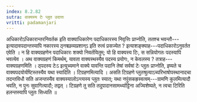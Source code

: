 ```yaml
---
index: 8.2.82
sutra: वाक्यस्य टेः प्लुत उदात्तः
vritti: padamanjari
---
```


 अधिकारोऽधिकारान्तरनिवर्तक इति वाक्याधिकारेण पदाधिकारस्य निवृत्तिः प्राप्नोति, ततश्च भवन्तौ---इत्यादावपदान्तस्यापि नकारस्य ठ्नश्च्छव्यप्रशान्ऽ इति रुत्वं प्रसज्येत ? इत्याशङ्क्याह---पदाधिकारोऽनुवर्तत एवेति । न हि वाक्यग्रहणेन पदाधिकारः शक्यो निवर्तयितुम्; यो हि वाक्यस्य टिः, स सन्नियोगतः पदस्यापि भवत्येव । अथ वाक्यग्रहणं किमर्थम्, यावता वाक्यस्थस्यैव पदस्य प्रयोगः, न केवलस्य ? तत्राह---वाक्यग्रहणमिति । ठ्पदस्य टेःऽ इत्युच्यमाने वाक्ये यावन्ति पदानि तेषां सर्वषां टेः प्लुतः प्राप्नोति, इष्यते च वाक्यपदयोर्यष्टिस्तस्यैव यथा स्यादिति । टिग्रहणमित्यादि । असति टिग्रहणे प्लुतश्रुत्याऽच्परिभाषोपस्थानादचा तदन्तविधौ सति अजन्तस्यैव वाक्यस्यालोऽन्त्यस्य प्लुतः स्यात्; यथा नपुंसकह्रस्वत्वम्---ग्रामणि कुलमित्यादौ भवति, न पुनः सुवागित्यादौ; तद्वत् । टिग्रहणे तु सति तदुपादानसामर्थ्याट्टिना अज्विशेष्यते, न त्वचा टिरिति हलन्तस्यापि प्लुतः सिध्यति ॥
